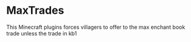 # MaxTrades
This Minecraft plugins forces villagers to offer to the max enchant book trade unless the trade in kb1
